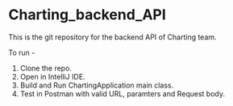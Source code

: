 # Charting_backend_API
This is the git repository for the backend API of Charting team.

To run -

1. Clone the repo.
2. Open in IntelliJ IDE.
3. Build and Run ChartingApplication main class.
4. Test in Postman with valid URL, paramters and Request body.
